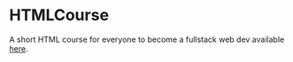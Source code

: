 # HTMLCourse
A short HTML course for everyone to become a fullstack web dev available [here](https://yaminox7.github.io/HTMLCourse/).
